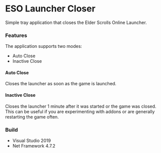 # ESO Launcher Closer
Simple tray application that closes the Elder Scrolls Online Launcher.

### Features
The application supports two modes:
 * Auto Close
 * Inactive Close

#### Auto Close
Closes the launcher as soon as the game is launched.

#### Inactive Close
Closes the launcher 1 minute after it was started or the game was closed.
This can be useful if you are experimenting with addons or are generally restarting the game often.

### Build
 * Visual Studio 2019
 * Net Framework 4.7.2